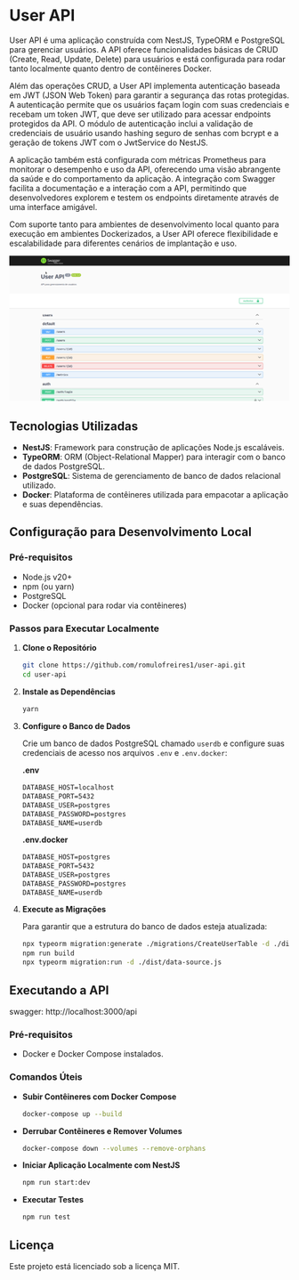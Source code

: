 
# User API

User API é uma aplicação construída com NestJS, TypeORM e PostgreSQL para gerenciar usuários. A API oferece funcionalidades básicas de CRUD (Create, Read, Update, Delete) para usuários e está configurada para rodar tanto localmente quanto dentro de contêineres Docker.

Além das operações CRUD, a User API implementa autenticação baseada em JWT (JSON Web Token) para garantir a segurança das rotas protegidas. A autenticação permite que os usuários façam login com suas credenciais e recebam um token JWT, que deve ser utilizado para acessar endpoints protegidos da API. O módulo de autenticação inclui a validação de credenciais de usuário usando hashing seguro de senhas com bcrypt e a geração de tokens JWT com o JwtService do NestJS.

A aplicação também está configurada com métricas Prometheus para monitorar o desempenho e uso da API, oferecendo uma visão abrangente da saúde e do comportamento da aplicação. A integração com Swagger facilita a documentação e a interação com a API, permitindo que desenvolvedores explorem e testem os endpoints diretamente através de uma interface amigável.

Com suporte tanto para ambientes de desenvolvimento local quanto para execução em ambientes Dockerizados, a User API oferece flexibilidade e escalabilidade para diferentes cenários de implantação e uso.

[![User API Video](static/user-api.png)](static/user-api.mp4)



## Tecnologias Utilizadas

- **NestJS**: Framework para construção de aplicações Node.js escaláveis.
- **TypeORM**: ORM (Object-Relational Mapper) para interagir com o banco de dados PostgreSQL.
- **PostgreSQL**: Sistema de gerenciamento de banco de dados relacional utilizado.
- **Docker**: Plataforma de contêineres utilizada para empacotar a aplicação e suas dependências.

## Configuração para Desenvolvimento Local

### Pré-requisitos

- Node.js v20+
- npm (ou yarn)
- PostgreSQL
- Docker (opcional para rodar via contêineres)

### Passos para Executar Localmente

1. **Clone o Repositório**

   ```bash
   git clone https://github.com/romulofreires1/user-api.git
   cd user-api
   ```

2. **Instale as Dependências**

   ```bash
   yarn
   ```

3. **Configure o Banco de Dados**

   Crie um banco de dados PostgreSQL chamado `userdb` e configure suas credenciais de acesso nos arquivos `.env` e `.env.docker`:

   **.env**

   ```plaintext
   DATABASE_HOST=localhost
   DATABASE_PORT=5432
   DATABASE_USER=postgres
   DATABASE_PASSWORD=postgres
   DATABASE_NAME=userdb
   ```

   **.env.docker**

   ```plaintext
   DATABASE_HOST=postgres
   DATABASE_PORT=5432
   DATABASE_USER=postgres
   DATABASE_PASSWORD=postgres
   DATABASE_NAME=userdb
   ```

4. **Execute as Migrações**

   Para garantir que a estrutura do banco de dados esteja atualizada:

   ```bash
   npx typeorm migration:generate ./migrations/CreateUserTable -d ./dist/data-source.js
   npm run build
   npx typeorm migration:run -d ./dist/data-source.js
   ```

## Executando a API
swagger: http://localhost:3000/api
### Pré-requisitos

- Docker e Docker Compose instalados.

### Comandos Úteis

- **Subir Contêineres com Docker Compose**

  ```bash
  docker-compose up --build
  ```

- **Derrubar Contêineres e Remover Volumes**

  ```bash
  docker-compose down --volumes --remove-orphans
  ```

- **Iniciar Aplicação Localmente com NestJS**

  ```bash
  npm run start:dev
  ```

- **Executar Testes**

  ```bash
  npm run test
  ```

## Licença

Este projeto está licenciado sob a licença MIT.
